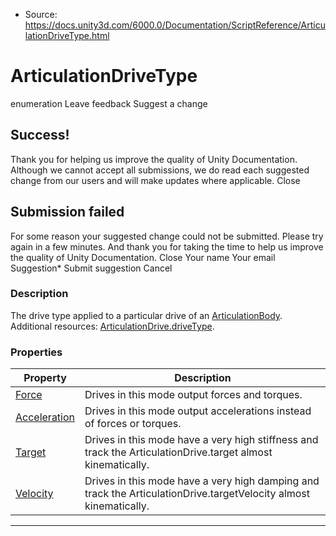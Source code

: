 * Source: https://docs.unity3d.com/6000.0/Documentation/ScriptReference/ArticulationDriveType.html

# ArticulationDriveType
enumeration
Leave feedback
Suggest a change
## Success!
Thank you for helping us improve the quality of Unity Documentation. Although we cannot accept all submissions, we do read each suggested change from our users and will make updates where applicable.
Close
## Submission failed
For some reason your suggested change could not be submitted. Please <a>try again</a> in a few minutes. And thank you for taking the time to help us improve the quality of Unity Documentation.
Close
Your name Your email Suggestion* Submit suggestion
Cancel
### Description
The drive type applied to a particular drive of an [ArticulationBody](https://docs.unity3d.com/6000.0/Documentation/ScriptReference/ArticulationBody.html).
Additional resources: [ArticulationDrive.driveType](https://docs.unity3d.com/6000.0/Documentation/ScriptReference/ArticulationDrive-driveType.html).
### Properties
Property | Description  
---|---  
[Force](https://docs.unity3d.com/6000.0/Documentation/ScriptReference/ArticulationDriveType.Force.html) | Drives in this mode output forces and torques.  
[Acceleration](https://docs.unity3d.com/6000.0/Documentation/ScriptReference/ArticulationDriveType.Acceleration.html) | Drives in this mode output accelerations instead of forces or torques.  
[Target](https://docs.unity3d.com/6000.0/Documentation/ScriptReference/ArticulationDriveType.Target.html) | Drives in this mode have a very high stiffness and track the ArticulationDrive.target almost kinematically.  
[Velocity](https://docs.unity3d.com/6000.0/Documentation/ScriptReference/ArticulationDriveType.Velocity.html) | Drives in this mode have a very high damping and track the ArticulationDrive.targetVelocity almost kinematically.  
* * *
